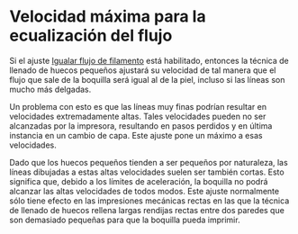 Velocidad máxima para la ecualización del flujo
====
Si el ajuste [Igualar flujo de filamento](speed_equalize_flow_enabled.md) está habilitado, entonces la técnica de llenado de huecos pequeños ajustará su velocidad de tal manera que el flujo que sale de la boquilla será igual al de la piel, incluso si las líneas son mucho más delgadas.

Un problema con esto es que las líneas muy finas podrían resultar en velocidades extremadamente altas. Tales velocidades pueden no ser alcanzadas por la impresora, resultando en pasos perdidos y en última instancia en un cambio de capa. Este ajuste pone un máximo a esas velocidades.

Dado que los huecos pequeños tienden a ser pequeños por naturaleza, las líneas dibujadas a estas altas velocidades suelen ser también cortas. Esto significa que, debido a los límites de aceleración, la boquilla no podrá alcanzar las altas velocidades de todos modos. Este ajuste normalmente sólo tiene efecto en las impresiones mecánicas rectas en las que la técnica de llenado de huecos rellena largas rendijas rectas entre dos paredes que son demasiado pequeñas para que la boquilla pueda imprimir.
